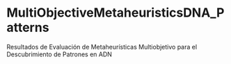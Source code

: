 # MultiObjectiveMetaheuristicsDNA_Patterns
Resultados de Evaluación de Metaheurísticas Multiobjetivo para el Descubrimiento de Patrones en ADN
